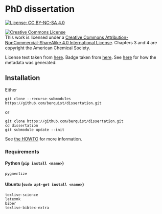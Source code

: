 # PhD dissertation

[![License: CC BY-NC-SA 4.0](https://img.shields.io/badge/License-CC%20BY--NC--SA%204.0-lightgrey.svg)](https://creativecommons.org/licenses/by-nc-sa/4.0/)

<a rel="license" href="http://creativecommons.org/licenses/by-nc-sa/4.0/"><img alt="Creative Commons License" style="border-width:0" src="https://i.creativecommons.org/l/by-nc-sa/4.0/88x31.png" /></a><br />This work is licensed under a <a rel="license" href="http://creativecommons.org/licenses/by-nc-sa/4.0/">Creative Commons Attribution-NonCommercial-ShareAlike 4.0 International License</a>. Chapters 3 and 4 are copyright the American Chemical Society.

License text taken from [here](https://github.com/idleberg/Creative-Commons-Markdown/blob/15d16f11204c13dd8c226a0c189ad22dc8c84517/4.0/by-nc-sa.markdown). Badge taken from [here](https://gist.github.com/lukas-h/2a5d00690736b4c3a7ba). See [here](https://creativecommons.org/choose/#metadata) for how the metadata was generated.

## Installation

Either

    git clone --recurse-submodules https://github.com/berquist/dissertation.git

or

    git clone https://github.com/berquist/dissertation.git
    cd dissertation
    git submodule update --init

See [the HOWTO](HOWTO.markdown) for more information.

### Requirements

#### Python (`pip install <name>`)

    pygmentize

#### Ubuntu (`sudo apt-get install <name>`)

    texlive-science
    latexmk
    biber
    texlive-bibtex-extra
